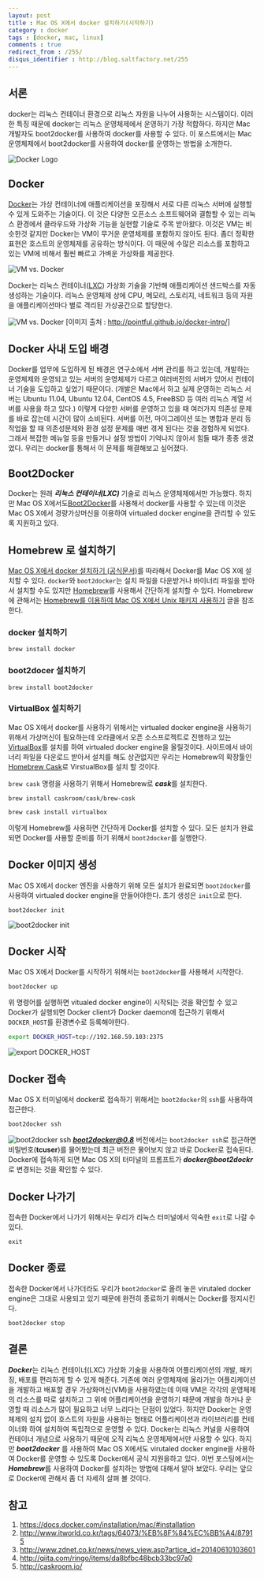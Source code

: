 ```yaml
---
layout: post
title : Mac OS X에서 docker 설치하기(시작하기)
category : docker
tags : [docker, mac, linux]
comments : true
redirect_from : /255/
disqus_identifier : http://blog.saltfactory.net/255
---
```


## 서론

docker는 리눅스 컨테이너 환경으로 리눅스 자원을 나누어 사용하는 시스템이다. 이러한 특징 때문에 docker는 리눅스 운영체제에서 운영하기 가장 적합하다.
하지만 Mac 개발자도 boot2docker를 사용하여 docker를 사용할 수 있다. 이 포스트에서는 Mac 운영체제에서 boot2docker를 사용하여 docker를 운영하는 방법을 소개한다.

<!--more-->

![Docker Logo](http://blog.hibrainapps.net/saltfactory/images/f33da3ee-c5fc-4b88-b495-c637c9862c42)

## Docker

[Docker](https://www.docker.com/)는 가상 컨테이너에 애플리케이션을 포장해서 서로 다른 리눅스 서버에 실행할 수 있게 도와주는 기술이다. 이 것은 다양한 오픈소스 소프트웨어와 결합할 수 있는 리눅스 환경에서 클라우드와 가상화 기능을 실현할 기술로 주목 받아왔다. 이것은 VM는 비슷한것 같지만 Docker는 VM이 무거운 운영체제를 포함하지 않아도 된다. 좀더 정확한 표현은 호스트의 운영체제를 공유하는 방식이다. 이 때문에 수많은 리소스를 포함하고 있는 VM에 비해서 훨씬 빠르고 가벼운 가상화를 제공한다.

![VM vs. Docker](http://blog.hibrainapps.net/saltfactory/images/4a8ff7dc-e5a6-4de8-addd-cc8715eec91d)

Docker는 리눅스 컨테이너([LXC](http://en.wikipedia.org/wiki/LXC)) 가상화 기술을 기반해 애플리케이션 샌드박스를 자동생성하는 기술이다. 리눅스 운영체제 상에 CPU, 메모리, 스토리지, 네트워크 등의 자원을 애플리케이션마다 별로 격리된 가상공간으로 할당한다.

![VM vs. Docker](http://blog.hibrainapps.net/saltfactory/images/0cbfe0cb-87d7-421d-be50-97caa8df7057)
[이미지 출처 : http://pointful.github.io/docker-intro/]

## Docker 사내 도입 배경

Docker를 업무에 도입하게 된 배경은 연구소에서 서버 관리를 하고 있는데, 개발하는 운영체제와 운영되고 있는 서버의 운영체제가 다르고 여러버전의 서버가 있어서 컨테이너 기술을 도입하고 싶었기 때문이다. (개발은 Mac에서 하고 실제 운영하는 리눅스 서버는 Ubuntu 11.04, Ubuntu 12.04, CentOS 4.5, FreeBSD 등 여러 리눅스 계열 서버를 사용을 하고 있다.) 이렇게 다양한 서버를 운영하고 있을 때 여러가지 의존성 문제를 바로 잡는데 시간이 많이 소비된다. 서버를 이전, 마이그레이션 또는 병합과 분리 등 작업을 할 때 의존성문제와 환경 설정 문제를 매번 겪게 된다는 것을 경험하게 되었다. 그래서 복잡한 메뉴얼 등을 만들거나 설정 방법이 기억나지 않아서 힘들 때가 종종 생겼었다. 우리는 docker를 통해서 이 문제를 해결해보고 싶어졌다.

## Boot2Docker

Docker는 원래 ***리눅스 컨테이너(LXC)*** 기술로 리눅스 운영체제에서만 가능했다. 하지만 Mac OS X에서도[Boot2Docker](https://github.com/boot2docker/boot2docker)를 사용해서 docker를 사용할 수 있는데 이것은 Mac OS X에서 경량가상머신을 이용하여 virtualed docker engine을 관리할 수 있도록 지원하고 있다.

## Homebrew 로 설치하기

[Mac OS X에서 docker 설치하기 (공식문서)](https://docs.docker.com/installation/mac/#installation)를 따라해서 Docker를 Mac OS X에 설치할 수 있다. `docker`와 `boot2docker`는 설치 파일을 다운받거나 바이너리 파일을 받아서 설치할 수도 있지만 [Homebrew](http://brew.sh/)를 사용해서 간단하게 설치할 수 있다. Homebrew에 관해서는 [Homebrew를 이용하여 Mac OS X에서 Unix 패키지 사용하기](http://blog.saltfactory.net/109) 글을 참조한다.

### docker 설치하기

```
brew install docker
```
### boot2docer 설치하기

```
brew install boot2docker
```
### VirtualBox 설치하기

Mac OS X에서 docker를 사용하기 위해서는 virtualed docker engine을 사용하기 위해서 가상머신이 필요하는데 오라클에서 오픈 소스프로젝트로 진행하고 있는 [VirtualBox](https://www.virtualbox.org/)를 설치를 하여 virtualed docker engine을 올릴것이다. 사이트에서 바이너리 파일을 다운로드 받아서 설치를 해도 상관없지만 우리는 Homebrew의 확장툴인 [Homebrew Cask](http://caskroom.io/)로 VirstualBox를 설치 할 것이다.

`brew cask` 명령을 사용하기 위해서 Homebrew로 ***cask***를 설치한다.

```
brew install caskroom/cask/brew-cask
```

```
brew cask install virtualbox
```
이렇게 Homebrew를 사용하면 간단하게 Docker를 설치할 수 있다. 모든 설치가 완료되면 Docker를 사용할 준비를 하기 위해서 `boot2docker`를 실행한다.

## Docker 이미지 생성

Mac OS X에서 docker 엔진을 사용하기 위해 모든 설치가 완료되면 `boot2docker`를 사용하여  virtualed docker engine을  만들어야한다. 초기 생성은 `init`으로 한다.

```
boot2docker init
```

![boot2docker init](http://blog.hibrainapps.net/saltfactory/images/244f2298-f145-47b0-adc9-baa8ad1acd3c)

## Docker 시작

Mac OS X에서 Docker를 시작하기 위해서는 `boot2docker`를 사용해서 시작한다.

```
boot2docker up
```

위 명령어를 실행하면 vitualed docker engine이 시작되는 것을 확인할 수 있고 Docker가 실행되면 Docker client가 Docker daemon에 접근하기 위해서 `DOCKER_HOST`를 환경변수로 등록해야한다.

```bash
export DOCKER_HOST=tcp://192.168.59.103:2375
```

![export DOCKER_HOST](http://blog.hibrainapps.net/saltfactory/images/3486e7b7-affd-4bc3-879b-31af1f8fce06)

## Docker 접속

Mac OS X 터미널에서 docker로 접속하기 위해서는 `boot2docker`의 `ssh`를 사용하여 접근한다.

```
boot2docker ssh
```
![boot2docker ssh](http://blog.hibrainapps.net/saltfactory/images/d4c91b89-93c2-47c8-993d-a8c3fc423a44)
***boot2docker@0.8*** 버전에서는 `boot2docker ssh`로 접근하면 비밀번호(**tcuser**)를 물어봤는데 최근 버전은 물어보지 않고 바로 Docker로 접속된다. Docker에 접속하게 되면 Mac OS X의 터미널의 프롬프트가 ***docker@boot2dockr***로 변경되는 것을 확인할 수 있다.

## Docker 나가기

접속한 Docker에서 나가기 위해서는 우리가 리눅스 터미널에서 익숙한 `exit`로 나갈 수 있다.

```
exit
```

## Docker 종료

접속한 Docker에서 나가더라도 우리가 `boot2docker`로 올려 놓은 virutaled docker engine은 그대로 사용되고 있기 때문에 완전히 종료하기 위해서는 Docker를 정지시킨다.

```
boot2docker stop
```

## 결론

***Docker***는 리눅스 컨테이너(LXC) 가상화 기술을 사용하여 어플리케이션의 개발, 패키징, 배포를 편리하게 할 수 있게 해준다. 기존에 여러 운영체제에 올라가는 어플리케이션을 개발하고 배포할 경우 가상화머신(VM)을 사용하였는데 이때 VM은 각각의 운영체제의 리소스를 따로 설치하고 그 위에 어플리케이션을 운영하기 때문에 개발을 하거나 운영할 때 리소스가 많이 필요하고 너무 느리다는 단점이 있었다. 하지만 Docker는 운영체제의 설치 없이 호스트의 자원을 사용하는 형태로 어플리케이션과 라이브러리를 컨테이너화 하여 설치하여 독립적으로 운영할 수 있다. Docker는 리눅스 커널을 사용하여 컨테이너 개념으로 사용하기 때문에 오직 리눅스 운영체제에서만 사용할 수 있다. 하지만 ***boot2docker*** 를 사용하여 Mac OS X에서도 virutaled docker engine을 사용하여 Docker를 운영할 수 있도록 Docker에서 공식 지원을하고 있다. 이번 포스팅에서는 ***Homebrew***를 사용하여 Docker를 설치하는 방법에 대해서 알아 보았다. 우리는 앞으로 Docker에 관해서 좀 더 자세히 살펴 볼 것이다.

## 참고

1. https://docs.docker.com/installation/mac/#installation
2. http://www.itworld.co.kr/tags/64073/%EB%8F%84%EC%BB%A4/87915
3. http://www.zdnet.co.kr/news/news_view.asp?artice_id=20140610103601
4. http://qiita.com/ringo/items/da8bfbc48bcb33bc97a0
5. http://caskroom.io/

